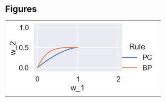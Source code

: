 
# Figures

|                                |
|:-------------------------------|
| ![](./plot-traj-small-lr-.png) |
